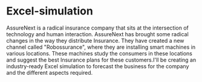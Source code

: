 # Excel-simulation

AssureNext is a radical insurance company that sits at the intersection of technology and human interaction. AssureNext has brought some radical changes in the way they distribute Insurance. They have created a new channel called "Robossurance", where they are installing smart machines in various locations. These machines study the consumers in these locations and suggest the best Insurance plans for these customers.I'll be creating an industry-ready Excel simulation to forecast the business for the company and the different aspects required.
